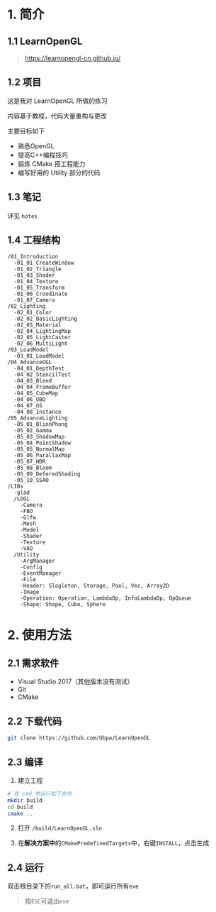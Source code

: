 # 1. 简介

## 1.1 LearnOpenGL

>https://learnopengl-cn.github.io/
>

## 1.2 项目

这是我对 LearnOpenGL 所做的练习

内容基于教程，代码大量重构与更改

主要目标如下

- 熟悉OpenGL
- 提高C++编程技巧
- 锻炼 CMake 搭工程能力
- 编写好用的 Utility 部分的代码

## 1.3 笔记

详见 `notes`

## 1.4 工程结构

```
/01_Introduction
  -01_01_CreateWindow
  -01_02_Triangle
  -01_03_Shader
  -01_04_Texture
  -01_05_Transform
  -01_06_Croodinate
  -01_07_Camera
/02_Lighting
  -02_01_Color
  -02_02_BasicLighting
  -02_03_Material
  -02_04_LightingMap
  -02_05_LightCaster
  -02_06_MultiLight
/03_LoadModel
  -03_01_LoadModel
/04_AdvanceOGL
  -04_01_DepthTest
  -04_02_StencilTest
  -04_03_Blend
  -04_04_FrameBuffer
  -04_05_CubeMap
  -04_06_UBO
  -04_07_GS
  -04_08_Instance
/05_AdvanceLighting
  -05_01_BlinnPhong
  -05_02_Gamma
  -05_03_ShadowMap
  -05_04_PointShadow
  -05_05_NormalMap
  -05_06_ParallaxMap
  -05_07_HDR
  -05_08_Bloom
  -05_09_DeferedShading
  -05_10_SSAO
/LIBs
  -glad
  /LOGL
    -Camera
    -FBO
    -Glfw
    -Mesh
    -Model
    -Shader
    -Texture
    -VAO
  /Utility
    -ArgManager
    -Config
    -EventManager
    -File
    -Header: Slogleton, Storage, Pool, Vec, Array2D 
    -Image
    -Operation: Operation, LambdaOp, InfoLambdaOp, OpQueue
    -Shape: Shape, Cube, Sphere
```

# 2. 使用方法

## 2.1 需求软件

- Visual Studio 2017（其他版本没有测试）
- Git
- CMake

## 2.2 下载代码

```bash
git clone https://github.com/Ubpa/LearnOpenGL
```

## 2.3 编译

1. 建立工程

```bash
# 在 cmd 中运行如下命令
mkdir build
cd build
cmake ..
```

2. 打开 `/build/LearnOpenGL.sln`

3. 在**解决方案中**的`CMakePredefinedTargets`中，右键`INSTALL`，点击生成

## 2.4 运行

双击根目录下的`run_all.bat`，即可运行所有`exe`

> 按`ESC`可退出`exe`